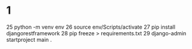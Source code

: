 # 1
   25  python -m venv env
   26  source env/Scripts/activate
   27  pip install djangorestframework
   28  pip freeze > requirements.txt
   29  django-admin startproject main .